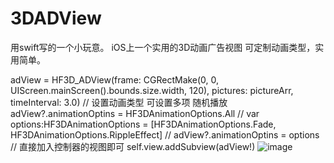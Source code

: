 # 3DADView
用swift写的一个小玩意。
iOS上一个实用的3D动画广告视图 
  可定制动画类型，实用简单。
  
  adView = HF3D_ADView(frame: CGRectMake(0, 0, UIScreen.mainScreen().bounds.size.width, 120), pictures: pictureArr, timeInterval: 3.0)
  // 设置动画类型 可设置多项 随机播放
  adView?.animationOptins = HF3DAnimationOptions.All
  //        var options:HF3DAnimationOptions = [HF3DAnimationOptions.Fade, HF3DAnimationOptions.RippleEffect]
  //        adView?.animationOptins = options
  // 直接加入控制器的视图即可
  self.view.addSubview(adView!)
   ![image](https://github.com/CoderFenchHU/3DADView/raw/master/screenshots/yanshi.jpg)
